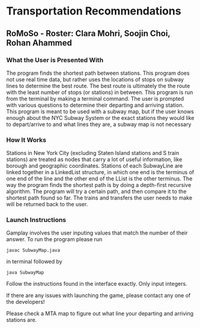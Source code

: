 # Transportation Recommendations
## RoMoSo - Roster: Clara Mohri, Soojin Choi, Rohan Ahammed
### What the User is Presented With
The program finds the shortest path between stations. This program does not use real time data, but rather uses the locations of stops on subway lines to determine the best route. The best route is ultimately the the route with the least number of stops (or stations)  in between. This program is run from the terminal by making a terminal command. The user is prompted with various questions to determine their departing and arriving station. This program is meant to be used with a subway map, but if the user knows enough about the NYC Subway System or the exact stations they would like to depart/arrive to and what lines they are, a subway map is not necessary
### How It Works
Stations in New York City (excluding Staten Island stations and S train stations) are treated as nodes that carry a lot of useful information, like borough and geographic coordinates. Stations of each SubwayLine are linked together in a LinkedList structure, in which one end is the terminus of one end of the line and the other end of the LList is the other terminus. The way the program finds the shortest path is by doing a depth-first recursive algorithm. The program will try a certain path,  and then compare it to the shortest path found so far. The trains and transfers the user needs to make will be returned back to the user.
### Launch Instructions

Gamplay involves the user inputing values that match the number of their answer. To run the program  please run 
```
javac SubwayMap.java 
```
in terminal followed by
```
java SubwayMap
```
Follow the instructions found in the interface exactly. Only input integers.

If there are any issues with launching the game, please contact any one of the developers!

Please check a MTA map to figure out what line your departing and arriving stations are. 
